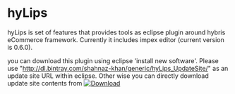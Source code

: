hyLips
======
hyLips is set of features that provides tools as eclipse plugin around hybris eCommerce framework. Currently it includes impex editor (current version is 0.6.0).

you can download this plugin using eclipse 'install new software'. Please use "http://dl.bintray.com/shahnaz-khan/generic/hyLips_UpdateSite/" as an update site URL within eclipse. Other wise you can directly download update site contents from 
[ ![Download](https://api.bintray.com/packages/shahnaz-khan/generic/hyLips/images/download.png) ](https://bintray.com/shahnaz-khan/generic/hyLips/_latestVersion)
